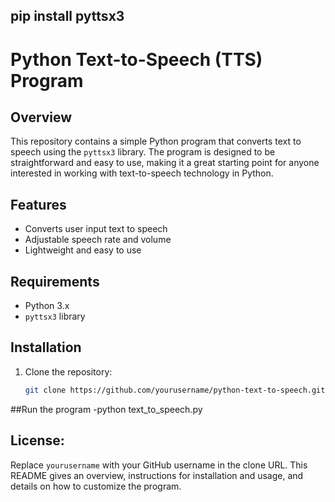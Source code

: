 ## pip install pyttsx3
# Python Text-to-Speech (TTS) Program

## Overview
This repository contains a simple Python program that converts text to speech using the `pyttsx3` library. The program is designed to be straightforward and easy to use, making it a great starting point for anyone interested in working with text-to-speech technology in Python.

## Features
- Converts user input text to speech
- Adjustable speech rate and volume
- Lightweight and easy to use

## Requirements
- Python 3.x
- `pyttsx3` library

## Installation
1. Clone the repository:
   ```bash
   git clone https://github.com/yourusername/python-text-to-speech.git
##Run the program
-python text_to_speech.py

## License:
Replace `yourusername` with your GitHub username in the clone URL. This README gives an overview, instructions for installation and usage, and details on how to customize the program.
